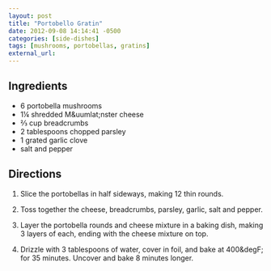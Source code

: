 ```yaml
---
layout: post
title: "Portobello Gratin"
date: 2012-09-08 14:14:41 -0500
categories: [side-dishes]
tags: [mushrooms, portobellas, gratins]
external_url: 
---
```


## Ingredients
* 6 portobella mushrooms
* 1&frac14; shredded M&uumlat;nster cheese
* &frac23; cup breadcrumbs
* 2 tablespoons chopped parsley
* 1 grated garlic clove
* salt and pepper



## Directions

1.  Slice the portobellas in half sideways, making 12 thin rounds.

1.  Toss together the cheese, breadcrumbs, parsley, garlic, salt and pepper.

1.  Layer the portobella rounds and cheese mixture in a baking dish, making 3 layers of each, ending with the cheese mixture on top.

1.  Drizzle with 3 tablespoons of water, cover in foil, and bake at 400&degF; for 35 minutes. Uncover and bake 8 minutes longer.
